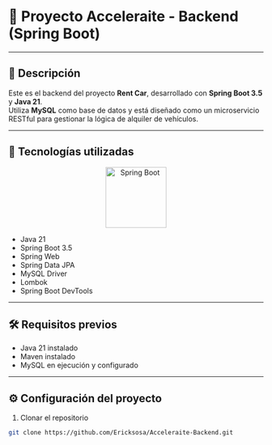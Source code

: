 # 🚗 Proyecto **Acceleraite** - Backend (Spring Boot)

---

## 📖 Descripción

Este es el backend del proyecto **Rent Car**, desarrollado con **Spring Boot 3.5** y **Java 21**.  
Utiliza **MySQL** como base de datos y está diseñado como un microservicio RESTful para gestionar la lógica de alquiler de vehículos.

---

## 🚀 Tecnologías utilizadas

<p align="center">
  <img src="https://spring.io/images/projects/spring-boot-7f88b90f787e13b06db0118a2c109cc3.svg" alt="Spring Boot" width="120"/>
</p>

- Java 21
- Spring Boot 3.5
- Spring Web
- Spring Data JPA
- MySQL Driver
- Lombok
- Spring Boot DevTools

---

## 🛠 Requisitos previos

- Java 21 instalado
- Maven instalado
- MySQL en ejecución y configurado

---

## ⚙️ Configuración del proyecto

1. Clonar el repositorio
```bash
git clone https://github.com/Ericksosa/Acceleraite-Backend.git
